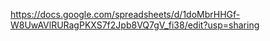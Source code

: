 https://docs.google.com/spreadsheets/d/1doMbrHHGf-W8UwAVlRURagPKXS7f2Jpb8VQ7gV_fi38/edit?usp=sharing

